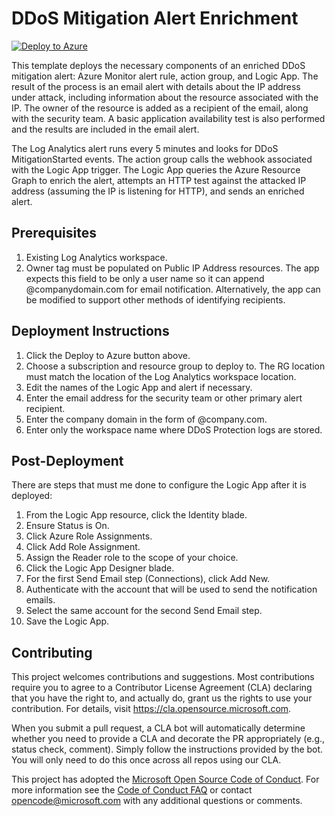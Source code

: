 # DDoS Mitigation Alert Enrichment

[![Deploy to Azure](https://aka.ms/deploytoazurebutton)](https://portal.azure.com/#create/Microsoft.Template/uri/https%3A%2F%2Fraw.githubusercontent.com%2FAzure%2FAzure-Network-Security%2Fmaster%2FAzure%2520DDoS%2520Protection%2FDDoS%2520Mitigation%2520Alert%2520Enrichment%2FEnrich-DDoSAlert.json)

This template deploys the necessary components of an enriched DDoS mitigation alert: Azure Monitor alert rule, action group, and Logic App. The result of the process is an email alert with details about the IP address under attack, including information about the resource associated with the IP. The owner of the resource is added as a recipient of the email, along with the security team. A basic application availability test is also performed and the results are included in the email alert.

The Log Analytics alert runs every 5 minutes and looks for DDoS MitigationStarted events.
The action group calls the webhook associated with the Logic App trigger.
The Logic App queries the Azure Resource Graph to enrich the alert, attempts an HTTP test against the attacked IP address (assuming the IP is listening for HTTP), and sends an enriched alert.

## Prerequisites

1. Existing Log Analytics workspace.
2. Owner tag must be populated on Public IP Address resources. The app expects this field to be only a user name so it can append @companydomain.com for email notification. Alternatively, the app can be modified to support other methods of identifying recipients.

## Deployment Instructions

1. Click the Deploy to Azure button above.
2. Choose a subscription and resource group to deploy to. The RG location must match the location of the Log Analytics workspace location.
3. Edit the names of the Logic App and alert if necessary.
4. Enter the email address for the security team or other primary alert recipient.
5. Enter the company domain in the form of @company.com.
6. Enter only the workspace name where DDoS Protection logs are stored.

## Post-Deployment

There are steps that must me done to configure the Logic App after it is deployed:

1. From the Logic App resource, click the Identity blade.
2. Ensure Status is On.
3. Click Azure Role Assignments.
4. Click Add Role Assignment.
5. Assign the Reader role to the scope of your choice.
6. Click the Logic App Designer blade.
7. For the first Send Email step (Connections), click Add New.
8. Authenticate with the account that will be used to send the notification emails.
9. Select the same account for the second Send Email step.
10. Save the Logic App.

## Contributing

This project welcomes contributions and suggestions.  Most contributions require you to agree to a
Contributor License Agreement (CLA) declaring that you have the right to, and actually do, grant us
the rights to use your contribution. For details, visit <https://cla.opensource.microsoft.com>.

When you submit a pull request, a CLA bot will automatically determine whether you need to provide
a CLA and decorate the PR appropriately (e.g., status check, comment). Simply follow the instructions
provided by the bot. You will only need to do this once across all repos using our CLA.

This project has adopted the [Microsoft Open Source Code of Conduct](https://opensource.microsoft.com/codeofconduct/).
For more information see the [Code of Conduct FAQ](https://opensource.microsoft.com/codeofconduct/faq/) or
contact [opencode@microsoft.com](mailto:opencode@microsoft.com) with any additional questions or comments.
